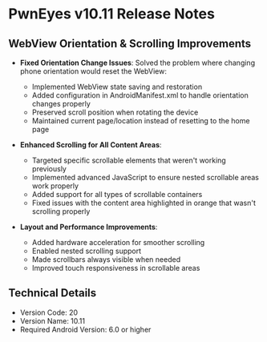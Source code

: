 # PwnEyes v10.11 Release Notes

## WebView Orientation & Scrolling Improvements

- **Fixed Orientation Change Issues**: Solved the problem where changing phone orientation would reset the WebView:
  - Implemented WebView state saving and restoration
  - Added configuration in AndroidManifest.xml to handle orientation changes properly
  - Preserved scroll position when rotating the device
  - Maintained current page/location instead of resetting to the home page

- **Enhanced Scrolling for All Content Areas**:
  - Targeted specific scrollable elements that weren't working previously
  - Implemented advanced JavaScript to ensure nested scrollable areas work properly
  - Added support for all types of scrollable containers
  - Fixed issues with the content area highlighted in orange that wasn't scrolling properly

- **Layout and Performance Improvements**:
  - Added hardware acceleration for smoother scrolling
  - Enabled nested scrolling support
  - Made scrollbars always visible when needed
  - Improved touch responsiveness in scrollable areas

## Technical Details

- Version Code: 20
- Version Name: 10.11
- Required Android Version: 6.0 or higher
